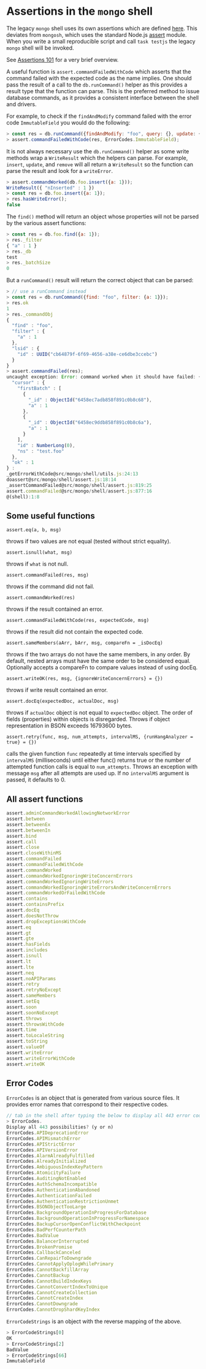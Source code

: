 # Assertions in the `mongo` shell

The legacy `mongo` shell uses its own assertions which are defined [here](https://github.com/mongodb/mongo/blob/master/src/mongo/shell/assert.js).
This deviates from `mongosh`, which uses the standard Node.js [assert](https://nodejs.org/api/assert.html) module.
When you write a small reproducible script and call `task testjs` the legacy `mongo` shell will be invoked.

See [Assertions 101](https://github.com/mongodb/mongo/wiki/Write-Tests-For-Server-Code#assertions-101) for a very brief overview.

A useful function is `assert.commandFailedWithCode` which asserts that the command failed with the expected code as the name implies.
One should pass the result of a call to the `db.runCommand()` helper as this provides a result type that the function can parse.
This is the preferred method to issue database commands, as it provides a consistent interface between the shell and drivers.

For example, to check if the `findAndModify` command failed with the error code `ImmutableField` you would do the following:

```js
> const res = db.runCommand({findAndModify: "foo", query: {}, update: {$set: {_id: 1}}});
> assert.commandFailedWithCode(res, ErrorCodes.ImmutableField);
```

It is not always necessary use the `db.runCommand()` helper as some write methods wrap a `WriteResult` which the helpers can parse.
For example, `insert`, `update`, and `remove` will all return a `WriteResult` so the function can parse the result and look for a `writeError`.

```js
> assert.commandWorked(db.foo.insert({a: 1}));
WriteResult({ "nInserted" : 1 })
> const res = db.foo.insert({a: 1});
> res.hasWriteError();
false
```

 The `find()` method will return an object whose properties will not be parsed by the various assert functions:

```js
> const res = db.foo.find({a: 1});
> res._filter
{ "a" : 1 }
> res._db
test
> res._batchSize
0
```

But a `runCommand()` result will return the correct object that can be parsed:

```js
> // use a runCommand instead
> const res = db.runCommand({find: "foo", filter: {a: 1}});
> res.ok
1
> res._commandObj
{
  "find" : "foo",
  "filter" : {
    "a" : 1
  },
  "lsid" : {
    "id" : UUID("cb64879f-6f69-4656-a38e-ce6dbe3ccebc")
  }
}
> assert.commandFailed(res);
uncaught exception: Error: command worked when it should have failed: {
  "cursor" : {
    "firstBatch" : [
      {
        "_id" : ObjectId("6458ec7adb858f891c0b8c68"),
        "a" : 1
      },
      {
        "_id" : ObjectId("6458ec9ddb858f891c0b8c6a"),
        "a" : 1
      }
    ],
    "id" : NumberLong(0),
    "ns" : "test.foo"
  },
  "ok" : 1
} :
_getErrorWithCode@src/mongo/shell/utils.js:24:13
doassert@src/mongo/shell/assert.js:18:14
_assertCommandFailed@src/mongo/shell/assert.js:819:25
assert.commandFailed@src/mongo/shell/assert.js:877:16
@(shell):1:8
```

## Some useful functions

`assert.eq(a, b, msg)`

throws if two values are not equal (tested without strict equality).

`assert.isnull(what, msg)`

throws if `what` is not null.

`assert.commandFailed(res, msg)`

throws if the command did not fail.

`assert.commandWorked(res)`

throws if the result contained an error.

`assert.commandFailedWithCode(res, expectedCode, msg)`

throws if the result did not contain the expected code.

`assert.sameMembers(aArr, bArr, msg, compareFn = _isDocEq)`

throws if the two arrays do not have the same members, in any order.
By default, nested arrays must have the same order to be considered equal.
Optionally accepts a compareFn to compare values instead of using docEq.

`assert.writeOK(res, msg, {ignoreWriteConcernErrors} = {})`

throws if write result contained an error.

`assert.docEq(expectedDoc, actualDoc, msg)`

throws if `actualDoc` object is not equal to `expectedDoc` object.
The order of fields
(properties) within objects is disregarded.
Throws if object representation in BSON exceeds 16793600 bytes.

`assert.retry(func, msg, num_attempts, intervalMS, {runHangAnalyzer = true} = {})`

calls the given function `func` repeatedly at time intervals specified by
`intervalMS` (milliseconds) until either func() returns true or the number of
attempted function calls is equal to `num_attempts`.
Throws an exception with
message `msg` after all attempts are used up.
If no `intervalMS` argument is passed, it defaults to 0.

## All assert functions

```js
assert.adminCommandWorkedAllowingNetworkError
assert.between
assert.betweenEx
assert.betweenIn
assert.bind
assert.call
assert.close
assert.closeWithinMS
assert.commandFailed
assert.commandFailedWithCode
assert.commandWorked
assert.commandWorkedIgnoringWriteConcernErrors
assert.commandWorkedIgnoringWriteErrors
assert.commandWorkedIgnoringWriteErrorsAndWriteConcernErrors
assert.commandWorkedOrFailedWithCode
assert.contains
assert.containsPrefix
assert.docEq
assert.doesNotThrow
assert.dropExceptionsWithCode
assert.eq
assert.gt
assert.gte
assert.hasFields
assert.includes
assert.isnull
assert.lt
assert.lte
assert.neq
assert.noAPIParams
assert.retry
assert.retryNoExcept
assert.sameMembers
assert.setEq
assert.soon
assert.soonNoExcept
assert.throws
assert.throwsWithCode
assert.time
assert.toLocaleString
assert.toString
assert.valueOf
assert.writeError
assert.writeErrorWithCode
assert.writeOK
```

## Error Codes

`ErrorCodes` is an object that is generated from various source files.
It provides error names that correspond to their respective codes.

```js
// tab in the shell after typing the below to display all 443 error codes
> ErrorCodes.
Display all 443 possibilities? (y or n)
ErrorCodes.APIDeprecationError                                          ErrorCodes.NetworkInterfaceExceededTimeLimit
ErrorCodes.APIMismatchError                                             ErrorCodes.NetworkTimeout
ErrorCodes.APIStrictError                                               ErrorCodes.NewReplicaSetConfigurationIncompatible
ErrorCodes.APIVersionError                                              ErrorCodes.NoConfigPrimary
ErrorCodes.AlarmAlreadyFulfilled                                        ErrorCodes.NoMatchParseContext
ErrorCodes.AlreadyInitialized                                           ErrorCodes.NoMatchingDocument
ErrorCodes.AmbiguousIndexKeyPattern                                     ErrorCodes.NoProgressMade
ErrorCodes.AtomicityFailure                                             ErrorCodes.NoProjectionFound
ErrorCodes.AuditingNotEnabled                                           ErrorCodes.NoQueryExecutionPlans
ErrorCodes.AuthSchemaIncompatible                                       ErrorCodes.NoReplicationEnabled
ErrorCodes.AuthenticationAbandoned                                      ErrorCodes.NoShardingEnabled
ErrorCodes.AuthenticationFailed                                         ErrorCodes.NoSuchKey
ErrorCodes.AuthenticationRestrictionUnmet                               ErrorCodes.NoSuchReshardCollection
ErrorCodes.BSONObjectTooLarge                                           ErrorCodes.NoSuchSession
ErrorCodes.BackgroundOperationInProgressForDatabase                     ErrorCodes.NoSuchTenantMigration
ErrorCodes.BackgroundOperationInProgressForNamespace                    ErrorCodes.NoSuchTransaction
ErrorCodes.BackupCursorOpenConflictWithCheckpoint                       ErrorCodes.NodeNotElectable
ErrorCodes.BadPerfCounterPath                                           ErrorCodes.NodeNotFound
ErrorCodes.BadValue                                                     ErrorCodes.NonConformantBSON
ErrorCodes.BalancerInterrupted                                          ErrorCodes.NonExistentPath
ErrorCodes.BrokenPromise                                                ErrorCodes.NonRetryableTenantMigrationConflict
ErrorCodes.CallbackCanceled                                             ErrorCodes.NotAReplicaSet
ErrorCodes.CanRepairToDowngrade                                         ErrorCodes.NotARetryableWriteCommand
ErrorCodes.CannotApplyOplogWhilePrimary                                 ErrorCodes.NotExactValueField
ErrorCodes.CannotBackfillArray                                          ErrorCodes.NotImplemented
ErrorCodes.CannotBackup                                                 ErrorCodes.NotPrimaryNoSecondaryOk
ErrorCodes.CannotBuildIndexKeys                                         ErrorCodes.NotPrimaryOrSecondary
ErrorCodes.CannotConvertIndexToUnique                                   ErrorCodes.NotSecondary
ErrorCodes.CannotCreateCollection                                       ErrorCodes.NotSingleValueField
ErrorCodes.CannotCreateIndex                                            ErrorCodes.NotWritablePrimary
ErrorCodes.CannotDowngrade                                              ErrorCodes.NotYetInitialized
ErrorCodes.CannotDropShardKeyIndex                                      ErrorCodes.OBSOLETE_BalancerLostDistributedLock
```

`ErrorCodeStrings` is an object with the reverse mapping of the above.

```js
> ErrorCodeStrings[0]
OK
> ErrorCodeStrings[2]
BadValue
> ErrorCodeStrings[66]
ImmutableField
```
